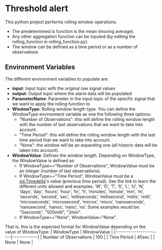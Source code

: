 # Threshold alert

This python project performs rolling window operations. 
- The predetermined is function is the mean (moving average). 
- Any other aggregation function can be inputed (by editing the rolling_function in rolling_function.py).
- The window can be defined as a time period or as a number of observations

## Environment Variables

The different environment variables to populate are:

- **input**: Input topic with the original raw signal values
- **output**: Output topic where the alarm data will be populated
- **ParameterName**: Parameter in the input topic of the specific signal that we want to apply the rolling function to
- **WindowType**: Rolling window length type. You can define the WindowType environment variable as one the following three options:
  - "Number of Observations": this will define the rolling window length with the number of last observations that we want to take into account.
  - "Time Period": this will define the rolling window length with the last time period that we want to take into account.
  - "None": the window will be an expanding one (all historic data will be taken into account). 
- **WindowValue**: Defines the window length. Depending on WindowType, the WindowValue is defined as:
  - If WindowType=="Number of Observations", WindowValue must be an integer (number of last observations).
  - If WindowType=="Time Period", WindowValue must be a [pd.Timedelta](https://pandas.pydata.org/docs/reference/api/pandas.Timedelta.html)'s value (previous time period). See the link to learn the different units allowed and examples: ‘W’, ‘D’, ‘T’, ‘S’, ‘L’, ‘U’, ‘N’, ‘days’, ‘day’, ‘hours’, ‘hour’, ‘hr’, ‘h’, ‘minutes’, ‘minute’, ‘min’, ‘m’, ‘seconds’, ‘second’, ‘sec’, ‘milliseconds’, ‘millisecond’, ‘millis’, ‘milli’, ‘microseconds’, ‘microsecond’, ‘micros’, ‘micro’, ‘nanoseconds’, ‘nanosecond’, ‘nanos’, ‘nano’, ‘ns’. Some examples would be: "5seconds", "500milli", "2min".
  - If WindowType=="None", WindowValue="None".

That is, this is the expected format for WindowValue depending on the value of WindowType:
| WindowType             | WindowValue |
|------------------------|-------------|
| Number of Observations | 100         |
| Time Period            | 45sec       |
| None                   | None        |
